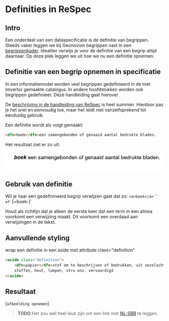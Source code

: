 # Definities in ReSpec


## Intro

Een  onderdeel van een dataspecificatie is de definitie van begrippen. Steeds vaker leggen we bij Geonovum begrippen vast in een [begrippenkader](https://definities.geostandaarden.nl/nl/). Idealiter verwijs je voor de definitie van een begrip altijd daarnaar. Op deze plek leggen we uit hoe we nu een definitie opnemen.

## Definitie van een begrip opnemen in specificatie

In een informatiemodel worden veel begrippen gedefinieerd in de met Imvertor gemaakte catalogus. In andere hoofdstukken worden ook begrippen gedefinieer. Deze handleiding gaat hierover

De [beschrijving in de handleiding van ReSpec](https://respec.org/docs/#definitions-and-linking) is heel summier. Hierdoor pas je het snel en eenvoudig toe, maar het leidt niet vanzelfsprekend tot éénduidig gebruik. 

Een definitie wordt als volgt gemaakt:

```markdown
<dfn>boek</dfn>een samengebonden of genaaid aantal bedrukte bladen.
```

Het resultaat ziet er zo uit:

![Voorbeeld van definitie in ReSpec](media/ReSpec-definitie.png)

## Gebruik van definitie

Wil je naar een gedefinineerd begrip verwijzen gaat dat zo: `<a>boek</a>`` of `[=boek-]`

Houd als richtlijn dat je alleen de eerste keer dat een term in een alinea voorkomt een verwijzing maakt. Dit voorkomt een overdaad aan verwijzingen in de tekst.

## Aanvullende styling

wrap een definitie in een aside met attribute class="definition"

```html
<aside class="definition">
    <dfn>papier</dfn>stof om te beschrijven of bedrukken, uit vezelachtige
    stoffen, hout, lompen, stro enz. vervaardigd
</aside>
```

## Resultaat

[`afbeelding opnemen`]

> **TODO**
> Het zou wel heel leuk zijn om een link met [NL-SBB](https://docs.geostandaarden.nl/nl-sbb/nl-sbb/) te leggen.
